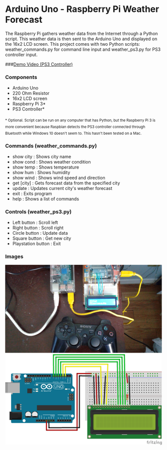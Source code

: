 # Arduino Uno - Raspberry Pi Weather Forecast

The Raspberry Pi gathers weather data from the Internet through a Python script. This weather data is then sent
to the Arduino Uno and displayed on the 16x2 LCD screen. This project comes with two Python scripts: weather_commands.py
for command line input and weather_ps3.py for PS3 controller input.

###[Demo Video (PS3 Controller)](https://vid.me/Iex0)

### Components
- Arduino Uno
- 220 Ohm Resistor
- 16x2 LCD screen
- Raspberry Pi 3*
- PS3 Controller*

<sub>\* Optional. Script can be run on any computer that has Python, but the Raspberry Pi 3 is more convenient because Raspbian detects the PS3 controller connected through Bluetooth while Windows 10 doesn't seem to. This hasn't been tested on a Mac.</sub>

### Commands (weather_commands.py)
- show city : Shows city name
- show cond : Shows weather condition
- show temp : Shows temperature
- show hum : Shows humidity
- show wind : Shows wind speed and direction
- get [city] : Gets forecast data from the specified city
- update : Updates current city's weather forecast
- exit : Exits program
- help : Shows a list of commands

### Controls (weather_ps3.py)
- Left button : Scroll left
- Right button : Scroll right
- Circle button : Update data
- Square button : Get new city
- Playstation button : Exit

### Images

<img src=https://github.com/cmjten/arduino-pi-weather-forecast/blob/master/setup_images/arduino_pi_weather_forecast_setup.png width=600/>

<img src=https://github.com/cmjten/arduino-pi-weather-forecast/blob/master/setup_images/arduino_pi_weather_forecast.png width=600/>
